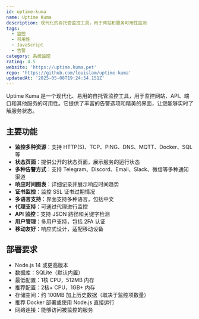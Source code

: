 ```yaml
---
id: uptime-kuma
name: Uptime Kuma
description: 现代化的自托管监控工具，用于网站和服务可用性监测
tags:
  - 监控
  - 可用性
  - JavaScript
  - 告警
category: 系统监控
rating: 4.5
website: 'https://uptime.kuma.pet'
repo: 'https://github.com/louislam/uptime-kuma'
updatedAt: '2025-05-08T19:24:54.151Z'
---
```


Uptime Kuma 是一个现代化、易用的自托管监控工具，用于监控网站、API、端口和其他服务的可用性。它提供了丰富的告警选项和精美的界面，让您能够实时了解服务状态。

## 主要功能

- **监控多种资源**：支持 HTTP(S)、TCP、PING、DNS、MQTT、Docker、SQL 等
- **状态页面**：提供公开的状态页面，展示服务的运行状态
- **多种告警方式**：支持 Telegram、Discord、Email、Slack、微信等多种通知渠道
- **响应时间图表**：详细记录并展示响应时间趋势
- **证书监控**：监控 SSL 证书过期情况
- **多语言支持**：界面支持多种语言，包括中文
- **代理支持**：可通过代理进行监控
- **API 监控**：支持 JSON 路径和关键字检测
- **用户管理**：多用户支持，包括 2FA 认证
- **移动友好**：响应式设计，适配移动设备

## 部署要求

- Node.js 14 或更高版本
- 数据库：SQLite（默认内置）
- 最低配置：1核 CPU，512MB 内存
- 推荐配置：2核+ CPU，1GB+ 内存
- 存储空间：约 100MB 加上历史数据（取决于监控项数量）
- 推荐 Docker 部署或使用 Node.js 直接运行
- 网络连接：能够访问被监控的服务 
